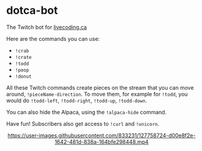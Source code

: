 # dotca-bot

The Twitch bot for [livecoding.ca](https://livecoding.ca)

Here are the commands you can use:

- `!crab`
- `!crate`
- `!todd`
- `!poop`
- `!donut`

All these Twitch commands create pieces on the stream that you can move around,
`!pieceName-direction`. To move them, for example for `!todd`, you would do
`!todd-left`, `!todd-right`, `!todd-up`, `!todd-down`.

You can also hide the Alpaca, using the `!alpaca-hide` command.

Have fun! Subscribers also get access to `!curl` and `!unicorn`.

<center>

https://user-images.githubusercontent.com/833231/127758724-d00e8f2e-1642-481d-838a-164bfe298448.mp4

</center>
